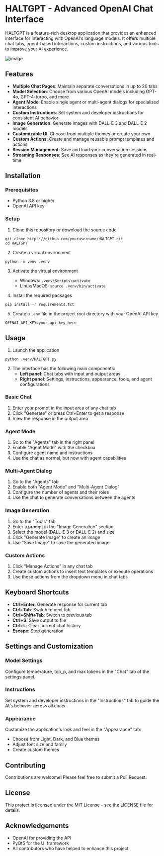 # HALTGPT - Advanced OpenAI Chat Interface

HALTGPT is a feature-rich desktop application that provides an enhanced interface for interacting with OpenAI's language models. It offers multiple chat tabs, agent-based interactions, custom instructions, and various tools to improve your AI experience.

![image](https://github.com/user-attachments/assets/16423254-8e60-4645-8ba6-534ea510d033)

## Features

- **Multiple Chat Pages**: Maintain separate conversations in up to 20 tabs
- **Model Selection**: Choose from various OpenAI models including GPT-4o, GPT-4-turbo, and more
- **Agent Mode**: Enable single agent or multi-agent dialogs for specialized interactions
- **Custom Instructions**: Set system and developer instructions for consistent AI behavior
- **Image Generation**: Generate images with DALL-E 3 and DALL-E 2 models
- **Customizable UI**: Choose from multiple themes or create your own
- **Custom Actions**: Create and manage reusable prompt templates and actions
- **Session Management**: Save and load your conversation sessions
- **Streaming Responses**: See AI responses as they're generated in real-time

## Installation

### Prerequisites

- Python 3.8 or higher
- OpenAI API key

### Setup

1. Clone this repository or download the source code
```
git clone https://github.com/yourusername/HALTGPT.git
cd HALTGPT
```

2. Create a virtual environment
```
python -m venv .venv
```

3. Activate the virtual environment
   - Windows: `.venv\Scripts\activate`
   - Linux/MacOS: `source .venv/bin/activate`

4. Install the required packages
```
pip install -r requirements.txt
```

5. Create a `.env` file in the project root directory with your OpenAI API key
```
OPENAI_API_KEY=your_api_key_here
```

## Usage

1. Launch the application
```
python .venv/HALTGPT.py
```

2. The interface has the following main components:
   - **Left panel**: Chat tabs with input and output areas
   - **Right panel**: Settings, instructions, appearance, tools, and agent configurations

### Basic Chat

1. Enter your prompt in the input area of any chat tab
2. Click "Generate" or press Ctrl+Enter to get a response
3. View the response in the output area

### Agent Mode

1. Go to the "Agents" tab in the right panel
2. Enable "Agent Mode" with the checkbox
3. Configure agent name and instructions
4. Use the chat as normal, but now with agent capabilities

### Multi-Agent Dialog

1. Go to the "Agents" tab
2. Enable both "Agent Mode" and "Multi-Agent Dialog"
3. Configure the number of agents and their roles
4. Use the chat to generate conversations between the agents

### Image Generation

1. Go to the "Tools" tab
2. Enter a prompt in the "Image Generation" section
3. Select the model (DALL-E 3 or DALL-E 2) and size
4. Click "Generate Image" to create an image
5. Use "Save Image" to save the generated image

### Custom Actions

1. Click "Manage Actions" in any chat tab
2. Create custom actions to insert text templates or execute operations
3. Use these actions from the dropdown menu in chat tabs

## Keyboard Shortcuts

- **Ctrl+Enter**: Generate response for current tab
- **Ctrl+Tab**: Switch to next tab
- **Ctrl+Shift+Tab**: Switch to previous tab
- **Ctrl+S**: Save output to file
- **Ctrl+L**: Clear current chat history
- **Escape**: Stop generation

## Settings and Customization

### Model Settings

Configure temperature, top_p, and max tokens in the "Chat" tab of the settings panel.

### Instructions

Set system and developer instructions in the "Instructions" tab to guide the AI's behavior across all chats.

### Appearance

Customize the application's look and feel in the "Appearance" tab:
- Choose from Light, Dark, and Blue themes
- Adjust font size and family
- Create custom themes

## Contributing

Contributions are welcome! Please feel free to submit a Pull Request.

## License

This project is licensed under the MIT License - see the LICENSE file for details.

## Acknowledgements

- OpenAI for providing the API
- PyQt5 for the UI framework
- All contributors who have helped to enhance this project

